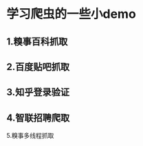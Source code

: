 学习爬虫的一些小demo
=========
1.糗事百科抓取
---------
2.百度贴吧抓取
---------
3.知乎登录验证
---------
4.智联招聘爬取
---------
5.糗事多线程抓取